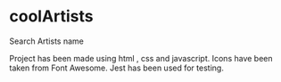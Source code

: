 # coolArtists
Search Artists name 

Project has been made using html , css and javascript. 
Icons have been taken from Font Awesome. 
Jest has been used for testing. 

